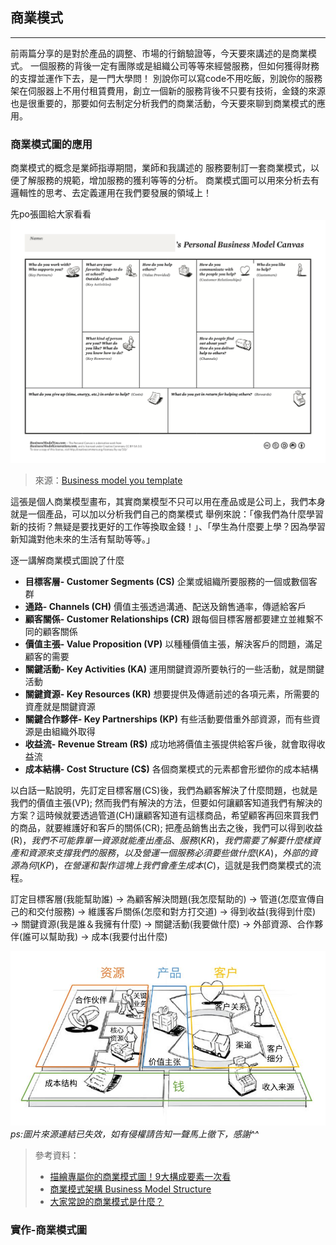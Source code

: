 ## 商業模式
---

前兩篇分享的是對於產品的調整、市場的行銷驗證等，今天要來講述的是商業模式。
一個服務的背後一定有團隊或是組織公司等等來經營服務，但如何獲得財務的支撐並運作下去，是一門大學問！
別說你可以寫code不用吃飯，別說你的服務架在伺服器上不用付租賃費用，創立一個新的服務背後不只要有技術，金錢的來源也是很重要的，那要如何去制定分析我們的商業活動，今天要來聊到商業模式的應用。

### 商業模式圖的應用

商業模式的概念是業師指導期間，業師和我講述的
服務要制訂一套商業模式，以便了解服務的規範，增加服務的獲利等等的分析。
商業模式圖可以用來分析去有邏輯性的思考、去定義運用在我們要發展的領域上！

先po張圖給大家看看
![img](https://github.com/tinatyc/King-Ironman-30Day-Challenge/blob/master/2018/article/img/day23_1.png?raw=true)
> 來源：[Business model you template](https://www.slideshare.net/GhaniKolli/business-model-you-template-version-franaise)

這張是個人商業模型畫布，其實商業模型不只可以用在產品或是公司上，我們本身就是一個產品，可以加以分析我們自己的商業模式
舉例來說：「像我們為什麼學習新的技術？無疑是要找更好的工作等換取金錢！」、「學生為什麼要上學？因為學習新知識對他未來的生活有幫助等等。」

逐一講解商業模式圖說了什麼

- **目標客層- Customer Segments (CS)**
企業或組織所要服務的一個或數個客群
- **通路- Channels (CH)**
價值主張透過溝通、配送及銷售通率，傳遞給客戶
- **顧客關係- Customer Relationships (CR)**
跟每個目標客層都要建立並維繫不同的顧客關係
- **價值主張- Value Proposition (VP)**
以種種價值主張，解決客戶的問題，滿足顧客的需要
- **關鍵活動- Key Activities (KA)**
運用關鍵資源所要執行的一些活動，就是關鍵活動
- **關鍵資源- Key Resources (KR)**
想要提供及傳遞前述的各項元素，所需要的資產就是關鍵資源
- **關鍵合作夥伴- Key Partnerships (KP)**
有些活動要借重外部資源，而有些資源是由組織外取得
- **收益流- Revenue Stream (R$)**
成功地將價值主張提供給客戶後，就會取得收益流
- **成本結構- Cost Structure (C$)**
各個商業模式的元素都會形塑你的成本結構

以白話一點說明，先訂定目標客層(CS)後，我們為顧客解決了什麼問題，也就是我們的價值主張(VP);
然而我們有解決的方法，但要如何讓顧客知道我們有解決的方案？這時候就要透過管道(CH)讓顧客知道有這樣商品，希望顧客再回來買我們的商品，就要維護好和客戶的關係(CR);
把產品銷售出去之後，我們可以得到收益(R$)，我們不可能靠單一資源就能產出產品、服務(KR)，我們需要了解要什麼樣資產和資源來支撐我們的服務，以及營運一個服務必須要些做什麼(KA)，外部的資源為何(KP)，在營運和製作這塊上我們會產生成本(C$)，這就是我們商業模式的流程。

訂定目標客層(我能幫助誰) → 為顧客解決問題(我怎麼幫助的) → 管道(怎麼宣傳自己的和交付服務) → 維護客戶關係(怎麼和對方打交道) → 得到收益(我得到什麼) → 關鍵資源(我是誰＆我擁有什麼) → 關鍵活動(我要做什麼) → 外部資源、合作夥伴(誰可以幫助我) → 成本(我要付出什麼)

![img](https://github.com/tinatyc/King-Ironman-30Day-Challenge/blob/master/2018/article/img/day23_2.jpg?raw=true)
_ps:圖片來源連結已失效，如有侵權請告知一聲馬上徹下，感謝^^_

> 參考資料：
> - [描繪專屬你的商業模式圖！9大構成要素一次看](https://www.bnext.com.tw/article/46023/business-model-you)
> - [商業模式架構 Business Model Structure](https://know-why.com.tw/%E5%95%86%E6%A5%AD%E6%A8%A1%E5%BC%8F/)
> - [大家常說的商業模式是什麼？](https://www.stockfeel.com.tw/%E5%A4%A7%E5%AE%B6%E5%B8%B8%E8%AA%AA%E7%9A%84%E5%95%86%E6%A5%AD%E6%A8%A1%E5%BC%8F%E6%98%AF%E4%BB%80%E9%BA%BC%EF%BC%9F/)
    
    
### 實作-商業模式圖
